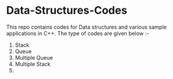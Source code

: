 # Data-Structures-Codes
This repo contains codes for Data structures and various sample applications in C++.
The type of codes are given below :-
1. Stack
2. Queue
3. Multiple Queue
4. Multiple Stack
5. 
